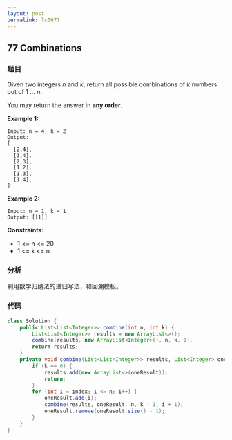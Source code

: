 ```yaml
---
layout: post
permalink: lc0077
---
```


## 77 Combinations

### 题目

Given two integers _n_ and _k_, return all possible combinations of _k_ numbers out of 1 ... _n_.

You may return the answer in **any order**.

**Example 1:**

```text
Input: n = 4, k = 2
Output:
[
  [2,4],
  [3,4],
  [2,3],
  [1,2],
  [1,3],
  [1,4],
]
```

**Example 2:**

```text
Input: n = 1, k = 1
Output: [[1]]
```

**Constraints:**

* 1 <= n <= 20
* 1 <= k <= n

### 分析

利用数学归纳法的递归写法，和回溯模板。

### 代码

```java
class Solution {
    public List<List<Integer>> combine(int n, int k) {
        List<List<Integer>> results = new ArrayList<>();
        combine(results, new ArrayList<Integer>(), n, k, 1);
        return results;
    }
    private void combine(List<List<Integer>> results, List<Integer> oneResult, int n, int k, int index) {
        if (k == 0) {
            results.add(new ArrayList<>(oneResult));
            return;
        }
        for (int i = index; i <= n; i++) {
            oneResult.add(i);
            combine(results, oneResult, n, k - 1, i + 1);
            oneResult.remove(oneResult.size() - 1);
        }
    }
}
```
